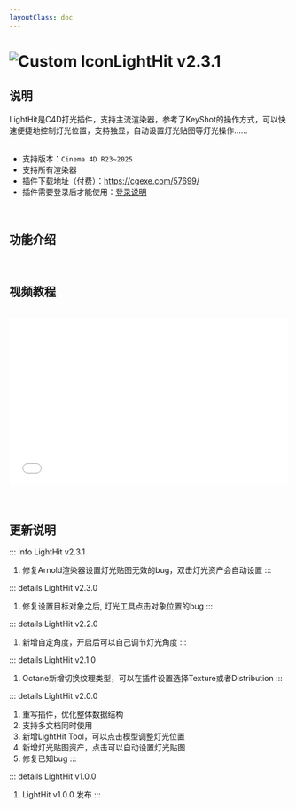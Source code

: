 ```yaml
---
layoutClass: doc
---
```


<script setup>
import MNavLinks from '../components/MNavLinks.vue'

import { NAV_DATA } from '../LightHit-data'
</script>

# <span class="h1-icon"><img src="/img/LightHit.webp" alt="Custom Icon"></span>LightHit v2.3.1

## 说明
LightHit是C4D打光插件，支持主流渲染器，参考了KeyShot的操作方式，可以快速便捷地控制灯光位置，支持独显，自动设置灯光贴图等灯光操作……
<br />
<br />
- 支持版本：`Cinema 4D R23~2025`
- 支持所有渲染器
- 插件下载地址（付费）：https://cgexe.com/57699/
- 插件需要登录后才能使用：[登录说明](01-lighthit-license)


<br />

## 功能介绍
<MNavLinks v-for="{title, items} in NAV_DATA" :title="title" :items="items"/>


<br />

## 视频教程
<br />

<div style="position: relative; padding: 30% 45%;">
<iframe style="position: absolute; width: 100%; height: 100%; left: 0; top: 0;" src="//player.bilibili.com/player.html?isOutside=true&aid=113213962260707&bvid=BV1zbxKeBE6w&cid=26043155402&p=1&autoplay=0;"  scrolling="no" border="0" frameborder="no" framespacing="0" allowfullscreen="true"></iframe>
</div>


<br />

<br />

## 更新说明

::: info LightHit v2.3.1<Badge type="danger" text="更新1" />
1. 修复Arnold渲染器设置灯光贴图无效的bug，双击灯光资产会自动设置
:::

::: details LightHit v2.3.0<Badge type="info" text="更新1" />
1. 修复设置目标对象之后, 灯光工具点击对象位置的bug
:::

::: details LightHit v2.2.0<Badge type="info" text="更新1" />
1. 新增自定角度，开启后可以自己调节灯光角度
:::

::: details LightHit v2.1.0<Badge type="info" text="更新1" />
1. Octane新增切换纹理类型，可以在插件设置选择Texture或者Distribution
:::

::: details LightHit v2.0.0<Badge type="info" text="更新5" />
1. 重写插件，优化整体数据结构
2. 支持多文档同时使用
3. 新增LightHit Tool，可以点击模型调整灯光位置
4. 新增灯光贴图资产，点击可以自动设置灯光贴图
5. 修复已知bug
:::


::: details LightHit v1.0.0<Badge type="info" text="发布" />
1. LightHit v1.0.0 发布
:::

<br />
<br />

